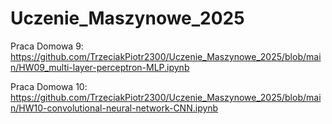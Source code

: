 # Uczenie_Maszynowe_2025
Praca Domowa 9: https://github.com/TrzeciakPiotr2300/Uczenie_Maszynowe_2025/blob/main/HW09_multi-layer-perceptron-MLP.ipynb

Praca Domowa 10: https://github.com/TrzeciakPiotr2300/Uczenie_Maszynowe_2025/blob/main/HW10-convolutional-neural-network-CNN.ipynb

